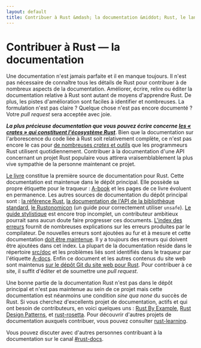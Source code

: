 ```yaml
---
layout: default
title: Contribuer à Rust &mdash; la documentation &middot; Rust, le langage de programmation
---
```


# Contribuer à Rust &mdash; la documentation

Une documentation n'est jamais parfaite et il en manque toujours. Il n'est pas nécessaire de connaître tous les détails de Rust pour contribuer à de nombreux aspects de la documentation. Améliorer, écrire, relire ou éditer la documentation relative à Rust sont autant de moyens d'apprendre Rust. De plus, les pistes d'amélioration sont faciles à identifier et nombreuses. La formulation n'est pas claire ? Quelque chose n'est pas encore documenté ? Votre *pull request* sera acceptée avec joie.

***La plus précieuse documentation que vous pouvez écrire concerne [les « crates » qui constituent l'écosystème Rust][crate_docs]***. Bien que la documentation sur l'arborescence du code liée à Rust soit relativement complète, ce n'est pas encore le cas pour [de nombreuses *crates* et outils][awesome-rust] que les programmeurs Rust utilisent quotidiennement. Contribuer à la documentation d'une API concernant un projet Rust populaire vous attirera vraisemblablement la plus vive sympathie de la personne maintenant ce projet.

[Le livre][The book] constitue la première source de documentation pour Rust. Cette documentation est maintenue dans le dépôt principal. Elle possède sa propre étiquette pour le traqueur : [A-book] et les pages de ce livre évoluent en permanence. Les autres sources de documentation du dépôt principal sont : [la référence Rust][The Rust Reference], [la documentation de l'API de la bibliothèque standard][std], [le Rustonomicon][The Rustonomicon] (un guide pour correctement utiliser `unsafe`). [Le guide stylistique][Rust Style Guidelines] est encore trop incomplet, un contributeur ambitieux pourrait sans aucun doute faire progresser ces documents. [L'index des erreurs][err] fournit de nombreuses explications sur les erreurs produites par le compilateur. De nouvelles erreurs sont ajoutées au fur et à mesure et cette documentation [doit être maintenue][err-issue]. Il y a toujours des erreurs qui doivent être ajoutées dans cet index. La plupart de la documentation réside dans le répertoire [src/doc] et les problèmes liés sont identifiés dans le traqueur par l'étiquette [A-docs]. Enfin ce document et les autres contenus du site web sont maintenus [sur le dépôt Git du site web pour Rust][Rust website Git repository]. Pour contribuer à ce site, il suffit d'éditer et de soumettre une *pull request*.

Une bonne partie de la documentation Rust n'est pas dans le dépôt principal et n'est pas maintenue au sein de ce projet mais cette documentation est néanmoins une condition *sine qua none* du succès de Rust. Si vous cherchez d'excellents projet de documentation, actifs et qui ont besoin de contributeurs, en voici quelques uns : [Rust By Example], [Rust Design Patterns], et [rust-rosetta].
Pour découvrir d'autres projets de documentation auxquels contribuer, vous pouvez consulter [rust-learning].

Vous pouvez discuter avec d'autres personnes contribuant à la documentation sur le canal [#rust-docs].

<!--
TODO: blogging, translation
-->

[#rust-docs]: https://client00.chat.mibbit.com/?server=irc.mozilla.org&channel=%23rust-docs
[A-book]: https://github.com/rust-lang/rust/issues?q=is%3Aopen+is%3Aissue+label%3AA-book
[A-docs]: https://github.com/rust-lang/rust/issues?q=is%3Aopen+is%3Aissue+label%3AA-docs
[Rust By Example]: https://github.com/rust-lang/rust-by-example
[Rust Design Patterns]: https://github.com/nrc/patterns
[Rust Style Guidelines]: https://doc.rust-lang.org/style/index.html
[The Book]: https://doc.rust-lang.org/book/index.html
[The Rust Reference]: https://doc.rust-lang.org/reference.html
[The Rustonomicon]: https://doc.rust-lang.org/nomicon/index.html
[awesome-rust]: https://github.com/kud1ing/awesome-rust
[crate_docs]: https://users.rust-lang.org/t/lets-talk-about-ecosystem-documentation/2791
[err-issue]: https://github.com/rust-lang/rust/issues/24407
[err]: https://doc.rust-lang.org/error-index.html
[rust-learning]: https://github.com/ctjhoa/rust-learning
[rust-rosetta]: https://github.com/Hoverbear/rust-rosetta
[src/doc]: https://github.com/rust-lang/rust/tree/master/src/doc
[std]: https://doc.rust-lang.org/std/index.html
[Rust website Git repository]: https://github.com/rust-lang/rust-www
